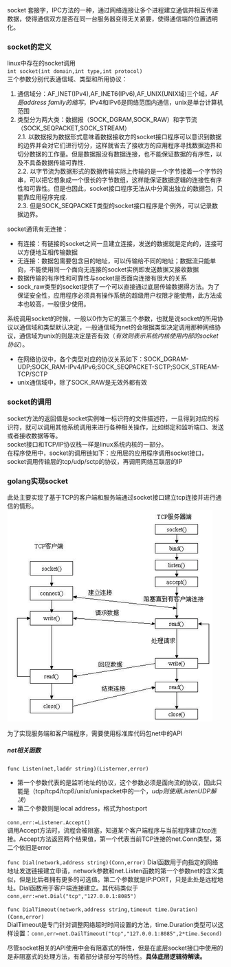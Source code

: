 socket 套接字，IPC方法的一种，通过网络连接让多个进程建立通信并相互传递数据，使得通信双方是否在同一台服务器变得无关紧要，使得通信端的位置透明化。  
### socket的定义
linux中存在的socket调用  
`int socket(int domain,int type,int protocol)`  
三个参数分别代表通信域、类型和所用协议：
1. 通信域分：AF_INET(IPv4),AF_INET6(IPv6),AF_UNIX(UNIX域)三个域，*AF是address family的缩写*，IPv4和IPv6是网络范围内通信，unix是单台计算机范围
2. 类型分为两大类：数据报（SOCK_DGRAM,SOCK_RAW）和字节流（SOCK_SEQPACKET,SOCK_STREAM）  
  2.1. 以数据报为数据形式意味着数据接收方的socket接口程序可以意识到数据的边界并会对它们进行切分，这样就省去了接收方的应用程序寻找数据边界和切分数据的工作量。但是数据报没有数据连接，也不能保证数据的有序性，以及不具备数据传输可靠性.  
  2.2. 以字节流为数据形式的数据传输实际上传输的是一个字节接着一个字节的串，可以把它想象成一个很长的字节数组，这样能保证数据逻辑的连接性有序性和可靠性。但是也因此，socket接口程序无法从中分离出独立的数据包，只能靠应用程序完成.  
  2.3. 但是SOCK_SEQPACKET类型的socket接口程序是个例外，可以记录数据边界。  

socket通讯有无连接：
* 有连接：有链接的socket之间一旦建立连接，发送的数据就是定向的，连接可以方便地互相传输数据
* 无连接：数据包需要包含目的地址，可以传输给不同的地址；数据流只能单向，不能使用同一个面向无连接的socket实例即发送数据又接收数据
* 数据传输的有序性和可靠性与socket是否面向连接有很大的关系
* sock_raw类型的socket提供了一个可以直接通过底层传输数据得方法。为了保证安全性，应用程序必须具有操作系统的超级用户权限才能使用，此方法成本也较高，一般很少使用。

系统调用socket的时候，一般以0作为它的第三个参数，也就是说socket的所用协议以通信域和类型默认决定，一般通信域为net的会根据类型决定调用那种网络协议，通信域为unix的则是决定是否有效（*有效则表示系统内核使用内部的socket协议*）。  
* 在网络协议中，各个类型对应的协议关系如下：SOCK_DGRAM-UDP;SOCK_RAM-IPv4/IPv6;SOCK_SEQPACKET-SCTP;SOCK_STREAM-TCP/SCTP
* unix通信域中，除了SOCK_RAW是无效外都有效

### socket的调用
socket方法的返回值是socket实例唯一标识符的文件描述符，一旦得到对应的标识符，就可以调用其他系统调用来进行各种相关操作，比如绑定和监听端口、发送或者接收数据等等。  
socket接口和TCP/IP协议栈一样是linux系统内核的一部分。  
在程序使用中，socket的调用链如下：应用层的应用程序调用socket接口，socket调用传输层的tcp/udp/sctp的协议，再调用网络互联层的IP  

### golang实现socket
此处主要实现了基于TCP的客户端和服务端通过socket接口建立tcp连接并进行通信的情形。
![基于TCP协议栈的socket通信流程](https://github.com/kin122/duoankin.github.io/blob/main/golang/go%E5%B9%B6%E5%8F%91%E7%BC%96%E7%A8%8B%E7%AC%94%E8%AE%B0/%E5%9F%BA%E4%BA%8ETCP%E5%8D%8F%E8%AE%AE%E6%A0%88%E7%9A%84socket%E9%80%9A%E4%BF%A1%E6%B5%81%E7%A8%8B.webp)  

为了实现服务端和客户端程序，需要使用标准库代码包net中的API  
##### net相关函数
`func Listen(net,laddr string)(Listerner,error)`  
* 第一个参数代表的是监听地址的协议，这个参数必须是面向流的协议，因此只能是（tcp/tcp4/tcp6/unix/unixpacket中的一个，*udp则使用ListenUDP解决*）
* 第二个参数则是local address，格式为host:port

`conn,err:=Listener.Accept()`  
调用Accept方法时，流程会被阻塞，知道某个客户端程序与当前程序建立tcp连接。Accept方法返回两个结果值，第一个代表当前TCP连接的net.Conn类型，第二个依旧是error

`func Dial(network,address string)(Conn,error)` 
Dial函数用于向指定的网络地址发送链接建立申请，network参数和net.Listen函数的第一个参数net的含义类似，但是比后者拥有更多的可选值。第二个参数就是IP:PORT，只是此处是远程地址。Dial函数用于客户端连接建立。其代码类似于`conn,err:=net.Dial("tcp","127.0.0.1:8085")`    

`func DialTimeout(network,address string,timeout time.Duration)(Conn,error)`  
DialTimeout是专门针对调整网络超时时间设置的方法，time.Duration类型可以这样设置：`conn,err=net.DailTimeout("tcp","127.0.0.1:8085",2*time.Second)`  

尽管socket相关的API使用中会有阻塞式的特性，但是在底层socket接口中使用的是非阻塞式的处理方法，有着部分读部分写的特性。**具体底层逻辑待解读。**  

